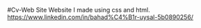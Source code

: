 #Cv-Web Site
Website I made using css and html.
https://www.linkedin.com/in/bahad%C4%B1r-uysal-5b0890256/

